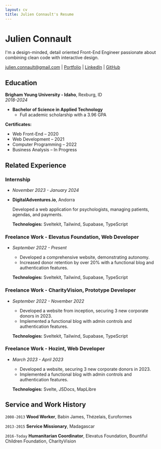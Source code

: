```yaml
---
layout: cv
title: Julien Connault's Resume
---
```


# Julien Connault

I'm a design-minded, detail oriented Front-End Engineer passionate about combining clean code with interactive design.

<div id="webaddress">
<a href="julien.connault@gmail.com">julien.connault@gmail.com</a>
| <a href="https://bekiboo-portfolio.vercel.app">Portfolio</a>
| <a href="https://www.linkedin.com/in/julien-connault/">LinkedIn</a>
| <a href="https://github.com/Bekiboo">GitHub</a>
</div>

<!-- https://www.monique.tech/the-art-of-markdown -->

## Education

**Brigham Young University - Idaho**, Rexburg, ID  
_2018-2024_

- **Bachelor of Science in Applied Technology**
  - Full academic scholarship with a 3.96 GPA

**Certificates:**

- Web Front-End – 2020
- Web Development – 2021
- Computer Programming – 2022
- Business Analysis – In Progress

## Related Experience

### **Internship**

- _November 2023 - January 2024_
- **DigitalAdventures.io**, Andorra

  Developed a web application for psychologists, managing patients, agendas, and payments.

  **Technologies:** Sveltekit, Tailwind, Supabase, TypeScript

### **Freelance Work - Elevatus Foundation, Web Developer**

- _September 2022 - Present_

  - Developed a comprehensive website, demonstrating autonomy.
  - Increased donor retention by over 20% with a functional blog and authentication features.

  **Technologies:** Sveltekit, Tailwind, Supabase, TypeScript

### **Freelance Work - CharityVision, Prototype Developer**

- _September 2022 - November 2022_

  - Developed a website from inception, securing 3 new corporate donors in 2023.
  - Implemented a functional blog with admin controls and authentication features.

  **Technologies:** Sveltekit, Tailwind, Supabase, TypeScript

### **Freelance Work - Hozint, Web Developer**

- _March 2023 - April 2023_

  - Developed a website, securing 3 new corporate donors in 2023.
  - Implemented a functional blog with admin controls and authentication features.

  **Technologies:** Svelte, JSDocs, MapLibre

## Service and Work History

`2008-2013`
**Wood Worker**, Babin James, Thézelais, Euroformes

`2013-2015`
**Service Missionary**, Madagascar

`2016-Today`
**Humanitarian Coordinator**, Elevatus Foundation, Bountiful Children Foundation, CharityVision

<!-- ### Footer

Last updated: May 2013 -->
